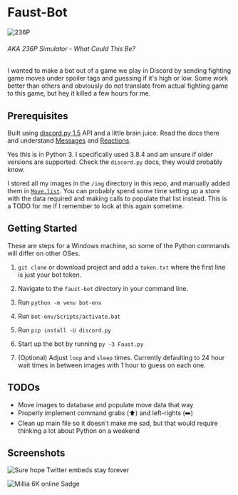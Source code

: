 # Faust-Bot

![236P](http://www.dustloop.com/wiki/images/1/16/GGXRD_Faust_WhatCouldThisBe.png)

###### AKA 236P Simulator - What Could This Be?

I wanted to make a bot out of a game we play in Discord by sending fighting game moves under spoiler tags and guessing if it's high or low. Some work better than others and obviously do not translate from actual fighting game to this game, but hey it killed a few hours for me.

## Prerequisites

Built using [discord.py 1.5](https://discordpy.readthedocs.io/en/latest/index.html) API and a little brain juice. Read the docs there and understand [Messages](https://discordpy.readthedocs.io/en/latest/api.html?highlight=reactions#message) and [Reactions](https://discordpy.readthedocs.io/en/latest/api.html?highlight=reactions#reaction).

Yes this is in Python 3. I specifically used 3.8.4 and am unsure if older versions are supported. Check the `discord.py` docs, they would probably know.

I stored all my images in the `/img` directory in this repo, and manually added them in [`Move.list`](https://github.com/tedzchu/faust-bot/blob/master/Move.py#L10). You can probably spend some time setting up a store with the data required and making calls to populate that list instead. This is a TODO for me if I remember to look at this again sometime.

## Getting Started

These are steps for a Windows machine, so some of the Python commands will differ on other OSes.

1. `git clone` or download project and add a `token.txt` where the first line is just your bot token.

2. Navigate to the `faust-bot` directory in your command line.

3. Run `python -m venv bot-env`

4. Run `bot-env/Scripts/activate.bat`

5. Run `pip install -U discord.py`

6. Start up the bot by running `py -3 Faust.py`

7. (Optional) Adjust `loop` and `sleep` times. Currently defaulting to 24 hour wait times in between images with 1 hour to guess on each one.

## TODOs

- Move images to database and populate move data that way
- Properly implement command grabs (⬆️) and left-rights (➡️)
- Clean up main file so it doesn't make me sad, but that would require thinking a lot about Python on a weekend

## Screenshots

![Sure hope Twitter embeds stay forever](https://pbs.twimg.com/media/EhIpdpJVgAAWo4Z?format=png&name=small)

![Millia 6K online Sadge](https://pbs.twimg.com/media/EhIr1uFUMAIPGvz?format=png&name=small)
